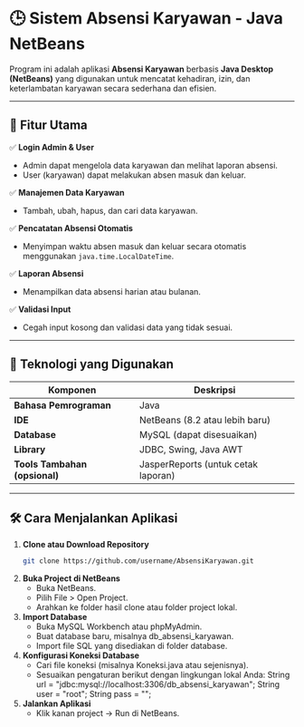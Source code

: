# 🕒 Sistem Absensi Karyawan - Java NetBeans

Program ini adalah aplikasi **Absensi Karyawan** berbasis **Java Desktop (NetBeans)** yang digunakan untuk mencatat kehadiran, izin, dan keterlambatan karyawan secara sederhana dan efisien.

---

## 🚀 Fitur Utama

✅ **Login Admin & User**
- Admin dapat mengelola data karyawan dan melihat laporan absensi.  
- User (karyawan) dapat melakukan absen masuk dan keluar.

✅ **Manajemen Data Karyawan**
- Tambah, ubah, hapus, dan cari data karyawan.

✅ **Pencatatan Absensi Otomatis**
- Menyimpan waktu absen masuk dan keluar secara otomatis menggunakan `java.time.LocalDateTime`.

✅ **Laporan Absensi**
- Menampilkan data absensi harian atau bulanan.  

✅ **Validasi Input**
- Cegah input kosong dan validasi data yang tidak sesuai.

---

## 🧩 Teknologi yang Digunakan

| Komponen | Deskripsi |
|-----------|------------|
| **Bahasa Pemrograman** | Java |
| **IDE** | NetBeans (8.2 atau lebih baru) |
| **Database** | MySQL (dapat disesuaikan) |
| **Library** | JDBC, Swing, Java AWT |
| **Tools Tambahan (opsional)** | JasperReports (untuk cetak laporan) |

---

## 🛠️ Cara Menjalankan Aplikasi

1. **Clone atau Download Repository**
   ```bash
   git clone https://github.com/username/AbsensiKaryawan.git
2. **Buka Project di NetBeans**
   - Buka NetBeans.
   - Pilih File > Open Project.
   - Arahkan ke folder hasil clone atau folder project lokal.
3. **Import Database**
   - Buka MySQL Workbench atau phpMyAdmin.
   - Buat database baru, misalnya db_absensi_karyawan.
   - Import file SQL yang disediakan di folder database.
4. **Konfigurasi Koneksi Database**
   - Cari file koneksi (misalnya Koneksi.java atau sejenisnya).
   - Sesuaikan pengaturan berikut dengan lingkungan lokal Anda:
       String url  = "jdbc:mysql://localhost:3306/db_absensi_karyawan";
       String user = "root";
       String pass = "";
5. **Jalankan Aplikasi**
   - Klik kanan project → Run di NetBeans.
